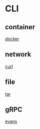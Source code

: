 # CLI

## container
[docker](./docker/docker.md)

## network
[curl](./curl.md)

## file
[tar](./tar.md)

## gRPC
[evans](./evans.md)
